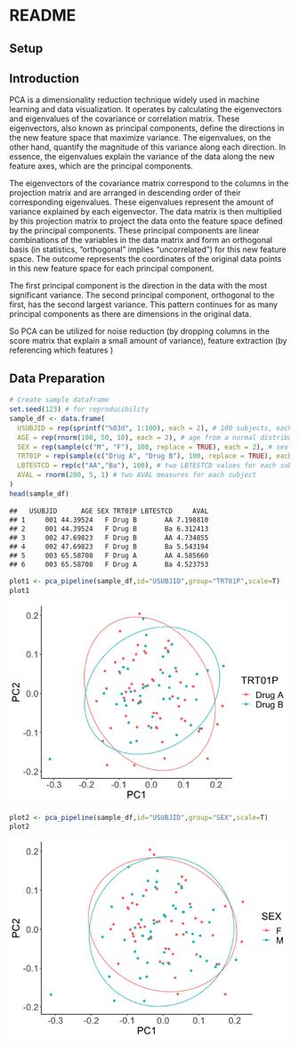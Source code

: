 README
================

## Setup

## Introduction

PCA is a dimensionality reduction technique widely used in machine
learning and data visualization. It operates by calculating the
eigenvectors and eigenvalues of the covariance or correlation matrix.
These eigenvectors, also known as principal components, define the
directions in the new feature space that maximize variance. The
eigenvalues, on the other hand, quantify the magnitude of this variance
along each direction. In essence, the eigenvalues explain the variance
of the data along the new feature axes, which are the principal
components.

The eigenvectors of the covariance matrix correspond to the columns in
the projection matrix and are arranged in descending order of their
corresponding eigenvalues. These eigenvalues represent the amount of
variance explained by each eigenvector. The data matrix is then
multiplied by this projection matrix to project the data onto the
feature space defined by the principal components. These principal
components are linear combinations of the variables in the data matrix
and form an orthogonal basis (in statistics, “orthogonal” implies
“uncorrelated”) for this new feature space. The outcome represents the
coordinates of the original data points in this new feature space for
each principal component.

The first principal component is the direction in the data with the most
significant variance. The second principal component, orthogonal to the
first, has the second largest variance. This pattern continues for as
many principal components as there are dimensions in the original data.

So PCA can be utilized for noise reduction (by dropping columns in the
score matrix that explain a small amount of variance), feature
extraction (by referencing which features )

## Data Preparation

``` r
# Create sample dataframe
set.seed(123) # for reproducibility
sample_df <- data.frame(
  USUBJID = rep(sprintf("%03d", 1:100), each = 2), # 100 subjects, each repeated twice
  AGE = rep(rnorm(100, 50, 10), each = 2), # age from a normal distribution, each repeated twice
  SEX = rep(sample(c("M", "F"), 100, replace = TRUE), each = 2), # sex randomly assigned, each repeated twice
  TRT01P = rep(sample(c("Drug A", "Drug B"), 100, replace = TRUE), each = 2), # treatment randomly assigned, each repeated twice
  LBTESTCD = rep(c("AA","Ba"), 100), # two LBTESTCD values for each subject
  AVAL = rnorm(200, 5, 1) # two AVAL measures for each subject
)
head(sample_df)
```

    ##   USUBJID      AGE SEX TRT01P LBTESTCD     AVAL
    ## 1     001 44.39524   F Drug B       AA 7.198810
    ## 2     001 44.39524   F Drug B       Ba 6.312413
    ## 3     002 47.69823   F Drug B       AA 4.734855
    ## 4     002 47.69823   F Drug B       Ba 5.543194
    ## 5     003 65.58708   F Drug A       AA 4.585660
    ## 6     003 65.58708   F Drug A       Ba 4.523753

``` r
plot1 <- pca_pipeline(sample_df,id="USUBJID",group="TRT01P",scale=T)
plot1
```

![](README_files/figure-gfm/unnamed-chunk-2-1.png)<!-- -->

``` r
plot2 <- pca_pipeline(sample_df,id="USUBJID",group="SEX",scale=T)
plot2
```

![](README_files/figure-gfm/unnamed-chunk-3-1.png)<!-- -->
